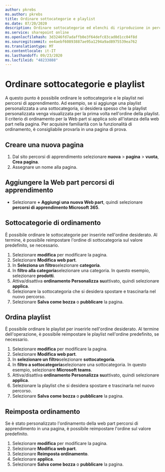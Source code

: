 ```yaml
---
author: pkrebs
ms.author: pkrebs
title: Ordinare sottocategorie e playlist
ms.date: 07/20/2020
description: Ordinare sottocategorie ed elenchi di riproduzione in percorsi di apprendimento
ms.service: sharepoint online
ms.openlocfilehash: 3d3246fd7adaffb0e3f64defc83cad0d1cc04f8d
ms.sourcegitcommit: ee4aebf60893887ae95a1294a9ad8975539ea762
ms.translationtype: MT
ms.contentlocale: it-IT
ms.lasthandoff: 09/23/2020
ms.locfileid: "48233888"
---
```

# <a name="sort-subcategories-and-playlists"></a>Ordinare sottocategorie e playlist

A questo punto è possibile ordinare le sottocategorie e le playlist nei percorsi di apprendimento. Ad esempio, se si aggiunge una playlist personalizzata a una sottocategoria, si desidera spesso che la playlist personalizzata venga visualizzata per la prima volta nell'ordine della playlist. Il criterio di ordinamento per la Web part si applica solo all'istanza della web part nella pagina. Per acquisire familiarità con la funzionalità di ordinamento, è consigliabile provarla in una pagina di prova. 

## <a name="create-a-new-page"></a>Creare una nuova pagina
1. Dal sito percorsi di apprendimento selezionare **nuova**  >  **pagina**  >  **vuota**, **Crea pagina**.
2. Assegnare un nome alla pagina.

## <a name="add-the-learning-pathways-web-part"></a>Aggiungere la Web part percorsi di apprendimento
- Selezionare **+ Aggiungi una nuova Web part**, quindi selezionare **percorsi di apprendimento Microsoft 365**.
 
## <a name="sort-subcategories"></a>Sottocategorie di ordinamento
È possibile ordinare le sottocategorie per inserirle nell'ordine desiderato. Al termine, è possibile reimpostare l'ordine di sottocategoria sul valore predefinito, se necessario.  
1. Selezionare **modifica** per modificare la pagina.
2. Selezionare **Modifica web part**.
3. In **Seleziona un filtro**selezionare **categoria**. 
4. In **filtro alla categoria**selezionare una categoria. In questo esempio, selezionare **prodotti**. 
5. Attiva/disattiva **ordinamento Personalizza** **su**attivato, quindi selezionare **applica**. 
6. Selezionare la sottocategoria che si desidera spostare e trascinarla nel nuovo percorso. 
7. Selezionare **Salva come bozza** o **pubblicare** la pagina. 

## <a name="sort-playlists"></a>Ordina playlist
È possibile ordinare le playlist per inserirle nell'ordine desiderato. Al termine dell'operazione, è possibile reimpostare le playlist nell'ordine predefinito, se necessario.  
1. Selezionare **modifica** per modificare la pagina.
2. Selezionare **Modifica web part**.
3. In **selezionare un filtro**selezionare **sottocategoria**. 
4. In **filtro a sottocategoria**selezionare una sottocategoria. In questo esempio, selezionare **Microsoft teams**.
5. Attiva/disattiva **ordinamento Personalizza** **su**attivato, quindi selezionare **applica**. 
6. Selezionare la playlist che si desidera spostare e trascinarla nel nuovo percorso. 
7. Selezionare **Salva come bozza** o **pubblicare** la pagina. 

## <a name="reset-sort"></a>Reimposta ordinamento
Se è stato personalizzato l'ordinamento della web part percorsi di apprendimento in una pagina, è possibile reimpostare l'ordine sul valore predefinito.  
1. Selezionare **modifica** per modificare la pagina.
2. Selezionare **Modifica web part**.
3. Selezionare **Reimposta ordinamento**. 
4. Selezionare **applica**. 
5. Selezionare **Salva come bozza** o **pubblicare** la pagina. 

